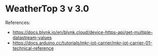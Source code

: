 # WeatherTop 3 v 3.0 

References:
- https://docs.blynk.io/en/blynk.cloud/device-https-api/get-multiple-datastream-values
- https://docs.arduino.cc/tutorials/mkr-iot-carrier/mkr-iot-carrier-01-technical-reference
